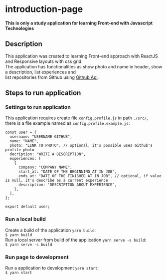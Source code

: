 # introduction-page  
**This is only a study application for learning Front-end with Javascript Technologies**  

## Description
This application was created to learning Front-end approach with ReactJS and Responsive layouts with css grid.  
The application has functionalities as show photo and name in header, show a description, list experiences and  
list repositories from Github using [Github Api](https://developer.github.com/v3/).
  
## Steps to run application  
### Settings to run application  
This application requires create file `config.profile.js` in path `./src/`,  
there is a file example named as `config.profile.example.js`:  
  
```
const user = {
  username: "USERNAME GITHUB",
  name: "NAME",
  photo: "LINK TO PHOTO", // optional, it's possible uses Github's profile photo 
  decription: "WRITE A DESCRIPTION",
  experiences: [
    {
      company: "COMPANY NAME",
      start_at: "DATE OF THE BEGINNING AT IN JOB",
      ends_at: "DATE OF THE FINISHED AT IN JOB", // optional, if value is null, it's describe as a current experience
      description: "DESCRIPTION ABOUT EXPERIENCE",
    },
  ],
};

export default user;
```  
  
### Run a local build  
  
Create a build of the application `yarn build`:  
`$ yarn build`  
Run a local server from build of the application `yarn serve -s build`:  
`$ yarn serve -s build`  
  
### Run page to development
  
Run a application to development `yarn start`:  
`$ yarn start`
